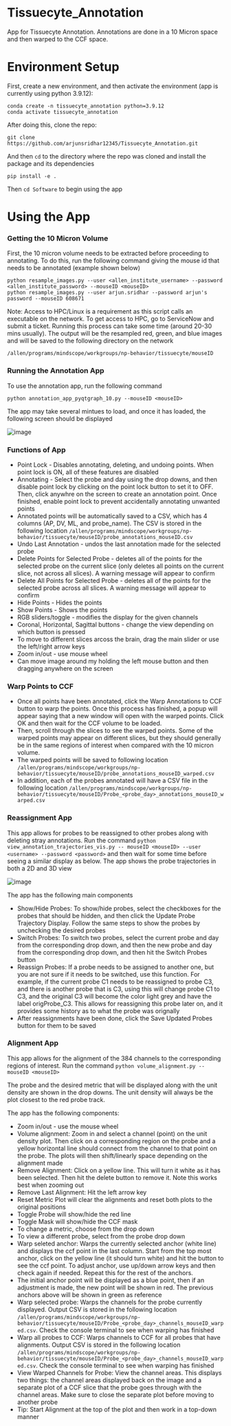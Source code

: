# Tissuecyte_Annotation
App for Tissuecyte Annotation. Annotations are done in a 10 Micron space and then warped to the CCF space.

# Environment Setup
First, create a new environment, and then activate the environment (app is currently using python 3.9.12):

```
conda create -n tissuecyte_annotation python=3.9.12
conda activate tissuecyte_annotation
```

After doing this, clone the repo:

```
git clone https://github.com/arjunsridhar12345/Tissuecyte_Annotation.git
```

And then `cd` to the directory where the repo was cloned and install the package and its dependencies

```
pip install -e .
```
Then `cd Software` to begin using the app

# Using the App
### Getting the 10 Micron Volume
First, the 10 micron volume needs to be extracted before proceeding to annotating. To do this, run the following command giving the mouse id that needs to be annotated (example shown below)

```
python resample_images.py --user <allen_institute_username> --password <allen_institute_password> --mouseID <mouseID>
python resample_images.py --user arjun.sridhar --password arjun's password --mouseID 608671
```

Note: Access to HPC/Linux is a requirement as this script calls an executable on the network. To get access to HPC, go to ServiceNow and submit a ticket.
Running this process can take some time (around 20-30 mins usually). The output will be the resampled red, green, and blue images and will be saved to the following directory on the network

`/allen/programs/mindscope/workgroups/np-behavior/tissuecyte/mouseID`

### Running the Annotation App
To use the annotation app, run the following command

```
python annotation_app_pyqtgraph_10.py --mouseID <mouseID>
```

The app may take several mintues to load, and once it has loaded, the following screen should be displayed

![image](https://github.com/arjunsridhar12345/Tissuecyte_Annotation/blob/main/images/annotation_app.png)

### Functions of App
  * Point Lock - Disables annotating, deleting, and undoing points. When point lock is ON, all of these features are disabled
  * Annotating - Select the probe and day using the drop downs, and then disable point lock by clicking on the point lock button to set it to OFF. Then, click anywhre on the screen to create an annotation point. Once finished, enable point lock to prevent accidentally annotating unwanted points
  * Annotated points will be automatically saved to a CSV, which has 4 columns (AP, DV, ML, and probe_name). The CSV is stored in the following location
    `/allen/programs/mindscope/workgroups/np-behavior/tissuecyte/mouseID/probe_annotations_mouseID.csv`
  * Undo Last Annotation - undos the last annotation made for the selected probe
  * Delete Points for Selected Probe - deletes all of the points for the selected probe on the current slice (only deletes all points on the current slice, not across all slices). A warning message will appear to confirm
  * Delete All Points for Selected Probe - deletes all of the points for the selected probe across all slices. A warning message will appear to confirm
  * Hide Points - Hides the points 
  * Show Points - Shows the points
  * RGB sliders/toggle - modifies the display for the given channels
  * Coronal, Horizontal, Sagittal buttons - change the view depending on which button is pressed
  * To move to different slices arcoss the brain, drag the main slider or use the left/right arrow keys
  * Zoom in/out - use mouse wheel
  * Can move image around my holding the left mouse button and then dragging anywhere on the screen

### Warp Points to CCF
  * Once all points have been annotated, click the Warp Annotations to CCF button to warp the points. Once this process has finished, a popup will appear saying that a new window will open with the warped points. Click OK and then wait for the CCF volume to be loaded. 
  * Then, scroll through the slices to see the warped points. Some of the warped points may appear on different slices, but they should generally be in the same regions of interest when compared with the 10 micron volume.
  * The warped points will be saved to following location
    `/allen/programs/mindscope/workgroups/np-behavior/tissuecyte/mouseID/probe_annotations_mouseID_warped.csv`
  * In addition, each of the probes annotated will have a CSV file in the following location
    `/allen/programs/mindscope/workgroups/np-behavior/tissuecyte/mouseID/Probe_<probe_day>_annotations_mouseID_warped.csv`

### Reassignment App
This app allows for probes to be reassigned to other probes along with deleting stray annotations. Run the command `python view_annotation_trajectories_vis.py -- mouseID <mouseID> --user <username> --password <password>` and then wait for some time before seeing a similar display as below. The app shows the probe trajectories in both a 2D and 3D view

![image](https://github.com/arjunsridhar12345/Tissuecyte_Annotation/blob/main/images/reassignment_app_2.png)

The app has the following main components
  * Show/Hide Probes: To show/hide probes, select the checkboxes for the probes that should be hidden, and then click the Update Probe Trajectory Display. Follow the same steps to show the probes by unchecking the desired probes
  * Switch Probes: To switch two probes, select the current probe and day from the corresponding drop down, and then the new probe and day from the corresponding drop down, and then hit the Switch Probes button 
  * Reassign Probes: If a probe needs to be assigned to another one, but you are not sure if it needs to be switched, use this function. For example, if the current probe C1 needs to be reassigned to probe C3, and there is another probe that is C3, using this will change probe C1 to C3, and the original C3 will become the color light grey and have the label origProbe_C3. This allows for reassigning this probe later on, and it provides some history as to what the probe was orignally
  * After reassignments have been done, click the Save Updated Probes button for them to be saved
  
### Alignment App
This app allows for the alignment of the 384 channels to the corresponding regions of interest. Run the command `python volume_alignment.py --mouseID <mouseID>`

The probe and the desired metric that will be displayed along with the unit density are shown in the drop downs. The unit density will always be the plot closest to the red probe track.

The app has the following components:
  * Zoom in/out - use the mouse wheel
  * Volume alignment: Zoom in and select a channel (point) on the unit density plot. Then click on a corresponding region on the probe and a yellow horizontal line should connect from the channel to that point on the probe. The plots will then shift/linearly space depending on the alignment made
  * Remove Alignment: Click on a yellow line. This will turn it white as it has been selected. Then hit the delete button to remove it. Note this works best when zooming out
  * Remove Last Alignment: Hit the left arrow key
  * Reset Metric Plot will clear the alignments and reset both plots to the original positions
  * Toggle Probe will show/hide the red line
  * Toggle Mask will show/hide the CCF mask
  * To change a metric, choose from the drop down
  * To view a different probe, select from the probe drop down
  * Warp seleted anchor: Warps the currently selected anchor (white line) and displays the ccf point in the last column. Start from the top most anchor, click on the yellow line (it should turn white) and hit the button to see the ccf point. To adjust anchor, use up/down arrow keys and then check again if needed. Repeat this for the rest of the anchors.
  * The initial anchor point will be displayed as a blue point, then if an adjustment is made, the new point will be shown in red. The previous anchors above will be shown in green as reference
  * Warp selected probe: Warps the channels for the probe currently displayed. Output CSV is stored in the following location `/allen/programs/mindscope/workgroups/np-behavior/tissuecyte/mouseID/Probe_<probe_day>_channels_mouseID_warped.csv`. Check the console terminal to see when warping has finished
  * Warp all probes to CCF: Warps channels to CCF for all probes that have alignments. Output CSV is stored in the following location `/allen/programs/mindscope/workgroups/np-behavior/tissuecyte/mouseID/Probe_<probe_day>_channels_mouseID_warped.csv`. Check the console terminal to see when warping has finished
  * View Warped Channels for Probe: View the channel areas. This displays two things: the channel areas displayed back on the image and a separate plot of a CCF slice that the probe goes through with the channel areas. Make sure to close the separate plot before moving to another probe
  * Tip: Start Alignment at the top of the plot and then work in a top-down manner


